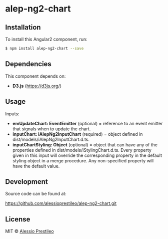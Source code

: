 # alep-ng2-chart

## Installation

To install this Angular2 component, run:

```bash
$ npm install alep-ng2-chart --save
```

## Dependencies

This component depends on:

- **D3.js** (https://d3js.org/)

## Usage

Inputs:

- **emUpdateChart: EventEmitter<any>** (optional) = reference to an event emitter that signals when to update the chart.
- **inputChart: iAlepNg2InputChart** (required) = object defined in dist/models/iAlepNg2InputChart.d.ts.
- **inputChartStyling: Object** (optional) = object that can have any of the properties defined in dist/models/iStylingChart.d.ts. Every property given in this input will override the corresponding property in the default styling object in a merge procedure. Any non-specified property will have the default value. 

## Development

Source code can be found at:

https://github.com/alessioprestileo/alep-ng2-chart.git

## License

MIT © [Alessio Prestileo](alessioprestileo@gmail.com)
